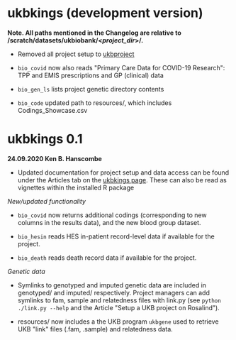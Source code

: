 # ukbkings (development version)

**Note. All paths mentioned in the Changelog are relative to
/scratch/datasets/ukbiobank/\<*project_dir*\>/.**

* Removed all project setup to
[ukbproject](https://github.com/kenhanscombe/ukbproject)

* `bio_covid` now also reads "Primary Care Data for COVID-19 Research":
TPP and EMIS prescriptions and GP (clinical) data

* `bio_gen_ls` lists project genetic directory contents

* `bio_code` updated path to resources/, which includes
Codings_Showcase.csv


# ukbkings 0.1

**24.09.2020 Ken B. Hanscombe**

* Updated documentation for project setup and data access can be found
under the Articles tab on the
[ukbkings page](https://kenhanscombe.github.io/ukbkings/). These can
also be read as vignettes within the installed R package

*New/updated functionality*

* `bio_covid` now returns additional codings (corresponding to new
columns in the results data), and the new blood group dataset.

* `bio_hesin` reads HES in-patient record-level data if available for
the project.

* `bio_death` reads death record data if available for the project.

*Genetic data*

* Symlinks to genotyped and imputed genetic data are included in
genotyped/ and imputed/ respectively. Project managers can add symlinks
to fam, sample and relatedness files with link.py (see
`python ./link.py --help` and the Article "Setup a UKB project on
Rosalind").

* resources/ now includes a the UKB program `ukbgene` used to retrieve
UKB "link" files (.fam, .sample) and relatedness data.
